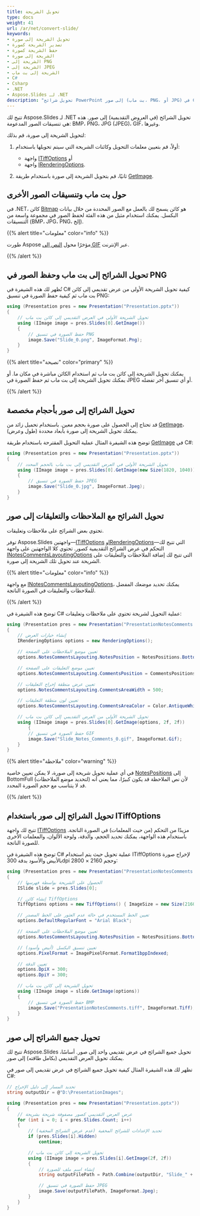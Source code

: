 ```yaml
---
title: تحويل الشريحة
type: docs
weight: 41
url: /ar/net/convert-slide/
keywords: 
- تحويل الشريحة إلى صورة
- تصدير الشريحة كصورة
- حفظ الشريحة كصورة
- الشريحة إلى صورة
- الشريحة إلى PNG
- الشريحة إلى JPEG
- الشريحة إلى بت ماب
- C#
- Csharp
- .NET
- Aspose.Slides لـ .NET
description: "تحويل شرائح PowerPoint إلى صور (بت ماب، PNG، أو JPG) في C# أو .NET"
---
```


تتيح لك Aspose.Slides لـ .NET تحويل الشرائح (في العروض التقديمية) إلى صور. هذه هي تنسيقات الصور المدعومة: BMP، PNG، JPG (JPEG)، GIF، وغيرها.

لتحويل الشريحة إلى صورة، قم بذلك:

1. أولاً، قم بتعيين معلمات التحويل وكائنات الشريحة التي سيتم تحويلها باستخدام:
   * واجهة [ITiffOptions](https://reference.aspose.com/slides/net/aspose.slides.export/itiffoptions) أو
   * واجهة [IRenderingOptions](https://reference.aspose.com/slides/net/aspose.slides.export/irenderingoptions).

2. ثانيًا، قم بتحويل الشريحة إلى صورة باستخدام طريقة [GetImage](https://reference.aspose.com/slides/net/aspose.slides/islide/getimage/).

## **حول بت ماب وتنسيقات الصور الأخرى**

في .NET، كائن [Bitmap](https://docs.microsoft.com/en-us/dotnet/api/system.drawing.bitmap?view=net-5.0) هو كائن يسمح لك بالعمل مع الصور المحددة من خلال بيانات البكسل. يمكنك استخدام مثيل من هذه الفئة لحفظ الصور في مجموعة واسعة من التنسيقات (BMP، JPG، PNG، إلخ).

{{% alert title="معلومات" color="info" %}}

طورت Aspose مؤخرًا محول [النص إلى GIF](https://products.aspose.app/slides/text-to-gif) عبر الإنترنت.

{{% /alert %}}

## **تحويل الشرائح إلى بت ماب وحفظ الصور في PNG**

تُظهر لك هذه الشيفرة في C# كيفية تحويل الشريحة الأولى من عرض تقديمي إلى كائن بت ماب ثم كيفية حفظ الصورة في تنسيق PNG:

``` csharp 
using (Presentation pres = new Presentation("Presentation.pptx"))
{
    // تحويل الشريحة الأولى في العرض التقديمي إلى كائن بت ماب
    using (IImage image = pres.Slides[0].GetImage())
    {
        // حفظ الصورة في تنسيق PNG
        image.Save("Slide_0.png", ImageFormat.Png);
    }
}
```

{{% alert title="نصيحة" color="primary" %}} 

يمكنك تحويل الشريحة إلى كائن بت ماب ثم استخدام الكائن مباشرة في مكان ما. أو يمكنك تحويل الشريحة إلى بت ماب ثم حفظ الصورة في JPEG أو أي تنسيق آخر تفضله.

{{% /alert %}}  

## **تحويل الشرائح إلى صور بأحجام مخصصة**

قد تحتاج إلى الحصول على صورة بحجم معين. باستخدام تحميل زائد من [GetImage](https://reference.aspose.com/slides/net/aspose.slides/islide/getimage/)، يمكنك تحويل الشريحة إلى صورة بأبعاد محددة (طول وعرض).

توضح هذه الشيفرة المثال عملية التحويل المقترحة باستخدام طريقة [GetImage](https://reference.aspose.com/slides/net/aspose.slides/islide/getimage/) في C#:

``` csharp 
using (Presentation pres = new Presentation("Presentation.pptx"))
{
    // تحويل الشريحة الأولى في العرض التقديمي إلى بت ماب بالحجم المحدد
    using (IImage image = pres.Slides[0].GetImage(new Size(1820, 1040)))
    {
        // حفظ الصورة في تنسيق JPEG
        image.Save("Slide_0.jpg", ImageFormat.Jpeg);
    }
}
```

## **تحويل الشرائح مع الملاحظات والتعليقات إلى صور**

تحتوي بعض الشرائح على ملاحظات وتعليقات.

توفر Aspose.Slides واجهتين—[ITiffOptions](https://reference.aspose.com/slides/net/aspose.slides.export/itiffoptions) و[IRenderingOptions](https://reference.aspose.com/slides/net/aspose.slides.export/irenderingoptions)—التي تتيح لك التحكم في عرض الشرائح التقديمية كصور. تحتوي كلا الواجهتين على واجهة [INotesCommentsLayoutingOptions](https://reference.aspose.com/slides/net/aspose.slides.export/inotescommentslayoutingoptions) التي تتيح لك إضافة الملاحظات والتعليقات على الشريحة عند تحويل تلك الشريحة إلى صورة.

{{% alert title="معلومات" color="info" %}} 

مع واجهة [INotesCommentsLayoutingOptions](https://reference.aspose.com/slides/net/aspose.slides.export/inotescommentslayoutingoptions)، يمكنك تحديد موضعك المفضل للملاحظات والتعليقات في الصورة الناتجة.

{{% /alert %}} 

توضح هذه الشيفرة في C# عملية التحويل لشريحة تحتوي على ملاحظات وتعليقات:

``` csharp 
using (Presentation pres = new Presentation("PresentationNotesComments.pptx"))
{
    // إنشاء خيارات العرض
    IRenderingOptions options = new RenderingOptions();

    // تعيين موضع الملاحظات على الصفحة
    options.NotesCommentsLayouting.NotesPosition = NotesPositions.BottomTruncated;

    // تعيين موضع التعليقات على الصفحة 
    options.NotesCommentsLayouting.CommentsPosition = CommentsPositions.Right;

    // تعيين عرض منطقة إخراج التعليقات
    options.NotesCommentsLayouting.CommentsAreaWidth = 500;

    // تعيين لون منطقة التعليقات
    options.NotesCommentsLayouting.CommentsAreaColor = Color.AntiqueWhite;

    // تحويل الشريحة الأولى من العرض التقديمي إلى كائن بت ماب
    using (IImage image = pres.Slides[0].GetImage(options, 2f, 2f))
        {
        // حفظ الصورة في تنسيق GIF
        image.Save("Slide_Notes_Comments_0.gif", ImageFormat.Gif);
    }
}
```

{{% alert title="ملاحظة" color="warning" %}} 

في أي عملية تحويل شريحة إلى صورة، لا يمكن تعيين خاصية [NotesPositions](https://reference.aspose.com/slides/net/aspose.slides.export/inotescommentslayoutingoptions/properties/notesposition) إلى BottomFull (لتحديد موضع الملاحظات) لأن نص الملاحظة قد يكون كبيرًا، مما يعني أنه قد لا يتناسب مع حجم الصورة المحدد.

{{% /alert %}} 

## **تحويل الشرائح إلى صور باستخدام ITiffOptions**

تتيح لك واجهة [ITiffOptions](https://reference.aspose.com/slides/net/aspose.slides.export/itiffoptions) مزيدًا من التحكم (من حيث المعلمات) في الصورة الناتجة. باستخدام هذه الواجهة، يمكنك تحديد الحجم، والدقة، ولوحة الألوان، والمعلمات الأخرى للصورة الناتجة.

توضح هذه الشيفرة في C# عملية تحويل حيث يتم استخدام ITiffOptions لإخراج صورة بالأبيض والأسود بدقة 300dpi وحجم 2160 × 2800:

``` csharp 
using (Presentation pres = new Presentation("PresentationNotesComments.pptx"))
{
    // الحصول على الشريحة بواسطة فهرسها
    ISlide slide = pres.Slides[0];

    // إنشاء كائن TiffOptions
    TiffOptions options = new TiffOptions() { ImageSize = new Size(2160, 2880) };

    // تعيين الخط المستخدم في حالة عدم العثور على الخط المصدر
    options.DefaultRegularFont = "Arial Black";

    // تعيين موضع الملاحظات على الصفحة 
    options.NotesCommentsLayouting.NotesPosition = NotesPositions.BottomTruncated;

    // تعيين تنسيق البكسل (أبيض وأسود)
    options.PixelFormat = ImagePixelFormat.Format1bppIndexed;

    // تعيين الدقة
    options.DpiX = 300;
    options.DpiY = 300;

    // تحويل الشريحة إلى كائن بت ماب
    using (IImage image = slide.GetImage(options))
    {
        // حفظ الصورة في تنسيق BMP
        image.Save("PresentationNotesComments.tiff", ImageFormat.Tiff);
    }
}  
```

## **تحويل جميع الشرائح إلى صور**

تتيح لك Aspose.Slides تحويل جميع الشرائح في عرض تقديمي واحد إلى صور. أساسًا، يمكنك تحويل العرض التقديمي (بكامل طاقته) إلى صور.

تظهر لك هذه الشيفرة المثال كيفية تحويل جميع الشرائح في عرض تقديمي إلى صور في C#:

```csharp
// تحديد المسار إلى دليل الإخراج
string outputDir = @"D:\PresentationImages";

using (Presentation pres = new Presentation("Presentation.pptx"))
{
    // عرض العرض التقديمي كصور مصفوفة شريحة بشريحة
    for (int i = 0; i < pres.Slides.Count; i++)
    {
        // تحديد الإعدادات للشرائح المخفية (عدم عرض الشرائح المخفية)
        if (pres.Slides[i].Hidden)
            continue;

        // تحويل الشريحة إلى كائن بت ماب
        using (IImage image = pres.Slides[i].GetImage(2f, 2f))
        {
            // إنشاء اسم ملف للصورة
            string outputFilePath = Path.Combine(outputDir, "Slide_" + i + ".jpg");

            // حفظ الصورة في تنسيق JPEG
            image.Save(outputFilePath, ImageFormat.Jpeg);
        }
    }
}
```
